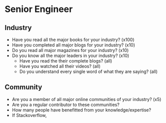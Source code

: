 # Senior Engineer

## Industry

- Have you read all the major books for your industry? (x100)
- Have you completed all major blogs for your industry? (x10)
- Do you read all major magazines for your industry? (x10)
- Do you know all the major leaders in your industry? (x10)
    - Have you read the their complete blogs? (all)
    - Have you watched all their videos? (all)
    - Do you understand every single word of what they are saying? (all)


## Community

- Are you a member of all major online communities of your industry? (x5)
- Are you a regular contributor to these communities?
- How many people have benefitted from your knowledge/expertise?
- If Stackoverflow, 
